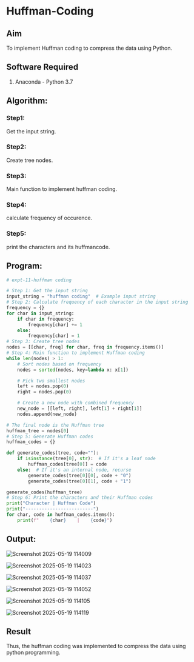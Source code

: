 # Huffman-Coding
## Aim
To implement Huffman coding to compress the data using Python.

## Software Required
1. Anaconda - Python 3.7

## Algorithm:
### Step1:
Get the input string.

### Step2:
Create tree nodes.

### Step3:
Main function to implement huffman coding.

### Step4:
calculate frequency of occurence.

### Step5:
print the characters and its huffmancode.
 
## Program:

``` Python
# expt-11-huffman coding

# Step 1: Get the input string
input_string = "huffman coding"  # Example input string
# Step 2: Calculate frequency of each character in the input string
frequency = {}
for char in input_string:
    if char in frequency:
        frequency[char] += 1
    else:
        frequency[char] = 1
# Step 3: Create tree nodes
nodes = [[char, freq] for char, freq in frequency.items()]
# Step 4: Main function to implement Huffman coding
while len(nodes) > 1:
    # Sort nodes based on frequency
    nodes = sorted(nodes, key=lambda x: x[1])

    # Pick two smallest nodes
    left = nodes.pop(0)
    right = nodes.pop(0)

    # Create a new node with combined frequency
    new_node = [[left, right], left[1] + right[1]]
    nodes.append(new_node)

# The final node is the Huffman tree
huffman_tree = nodes[0]
# Step 5: Generate Huffman codes
huffman_codes = {}

def generate_codes(tree, code=""):
    if isinstance(tree[0], str):  # If it's a leaf node
        huffman_codes[tree[0]] = code
    else:  # If it's an internal node, recurse
        generate_codes(tree[0][0], code + "0")
        generate_codes(tree[0][1], code + "1")

generate_codes(huffman_tree)
# Step 6: Print the characters and their Huffman codes
print("Character | Huffman Code")
print("-------------------------")
for char, code in huffman_codes.items():
    print(f"    {char}    |    {code}")

```
## Output:

![Screenshot 2025-05-19 114009](https://github.com/user-attachments/assets/1b985389-ba01-4ae6-9525-1a5d259e5ba2)

![Screenshot 2025-05-19 114023](https://github.com/user-attachments/assets/2f352c0a-cd89-47d5-8831-990f98b7024e)

![Screenshot 2025-05-19 114037](https://github.com/user-attachments/assets/8f23177a-bc08-4ad2-acc9-04de2ccfe9b0)

![Screenshot 2025-05-19 114052](https://github.com/user-attachments/assets/1229692e-d0ba-4ebb-a4c3-4bc89842c496)

![Screenshot 2025-05-19 114105](https://github.com/user-attachments/assets/cb366fe9-11ab-4c8d-83ce-a012f0e8e868)

![Screenshot 2025-05-19 114119](https://github.com/user-attachments/assets/0ce05397-5d66-413f-8a70-a08f82c583ab)

## Result
Thus, the huffman coding was implemented to compress the data using python programming.

